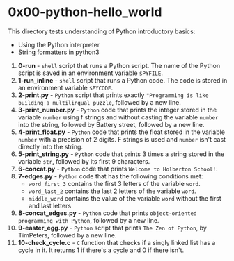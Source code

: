 # 0x00-python-hello_world
This directory tests understanding of Python introductory basics:
- Using the Python interpreter
- String formatters in python3
1. **0-run** - `shell` script that runs a Python script. The name of the Python script is saved in an environment variable `$PYFILE`.
2. **1-run_inline** - `shell` script that runs a Python code. The code is stored in an environment variable `$PYCODE`.
3. **2-print.py** - `Python` script that prints exactly `"Programming is like building a multilingual puzzle`, followed by a new line.
4. **3-print_number.py** - `Python` code that prints the integer stored in the variable `number` using f strings and without casting the variable `number` into the string, followed by Battery street, followed by a new line.
5. **4-print_float.py** - `Python` code that prints the float stored in the variable `number` with a precision of 2 digits. F strings is used and `number` isn't cast directly into the string.
6. **5-print_string.py** - `Python` code that prints 3 times a string stored in the variable `str`, followed by its first 9 characters.
7. **6-concat.py** - `Python` code that prints `Welcome to Holberton School!`.
8. **7-edges.py** - `Python` code that has the following conditions met:
   - `word_first_3` contains the first 3 letters of the variable `word`.
   - `word_last_2` contains the last 2 letters of the variable `word`.
   - `middle_word` contains the value of the variable `word` without the first and last letters
9. **8-concat_edges.py** - `Python` code that prints `object-oriented programming with Python`, followed by a new line.
10. **9-easter_egg.py** - `Python` script that prints `The Zen of Python`, by TimPeters, followed by a new line.
11. **10-check_cycle.c** - `C` function that checks if a singly linked list has a cycle in it. It returns 1 if there's a cycle and 0 if there isn't.
 

